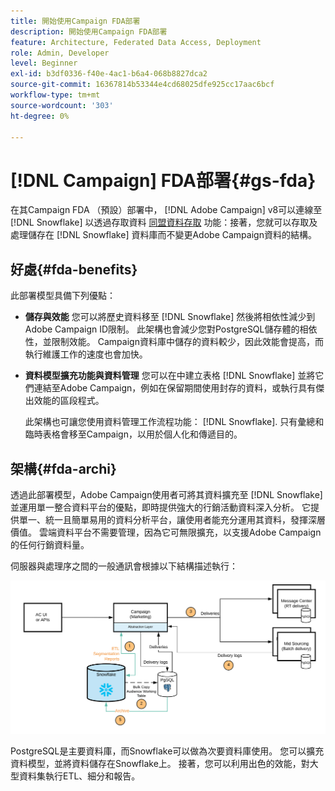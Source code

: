 ```yaml
---
title: 開始使用Campaign FDA部署
description: 開始使用Campaign FDA部署
feature: Architecture, Federated Data Access, Deployment
role: Admin, Developer
level: Beginner
exl-id: b3df0336-f40e-4ac1-b6a4-068b8827dca2
source-git-commit: 16367814b53344e4cd68025dfe925cc17aac6bcf
workflow-type: tm+mt
source-wordcount: '303'
ht-degree: 0%

---
```


# [!DNL Campaign] FDA部署{#gs-fda}

在其Campaign FDA （預設）部署中， [!DNL Adobe Campaign] v8可以連線至 [!DNL Snowflake] 以透過存取資料 [同盟資料存取](../connect/fda.md) 功能：接著，您就可以存取及處理儲存在 [!DNL Snowflake] 資料庫而不變更Adobe Campaign資料的結構。

## 好處{#fda-benefits}

此部署模型具備下列優點：

* **儲存與效能**
您可以將歷史資料移至 [!DNL Snowflake] 然後將相依性減少到Adobe Campaign ID限制。 此架構也會減少您對PostgreSQL儲存體的相依性，並限制效能。 Campaign資料庫中儲存的資料較少，因此效能會提高，而執行維護工作的速度也會加快。

* **資料模型擴充功能與資料管理**
您可以在中建立表格 [!DNL Snowflake] 並將它們連結至Adobe Campaign，例如在保留期間使用封存的資料，或執行具有傑出效能的區段程式。

  此架構也可讓您使用資料管理工作流程功能： [!DNL Snowflake]. 只有彙總和臨時表格會移至Campaign，以用於個人化和傳遞目的。


## 架構{#fda-archi}

透過此部署模型，Adobe Campaign使用者可將其資料擴充至 [!DNL Snowflake] 並運用單一整合資料平台的優點，即時提供強大的行銷活動資料深入分析。 它提供單一、統一且簡單易用的資料分析平台，讓使用者能充分運用其資料，發揮深層價值。 雲端資料平台不需要管理，因為它可無限擴充，以支援Adobe Campaign的任何行銷資料量。

伺服器與處理序之間的一般通訊會根據以下結構描述執行：

![](assets/fda-architecture.png)

PostgreSQL是主要資料庫，而Snowflake可以做為次要資料庫使用。 您可以擴充資料模型，並將資料儲存在Snowflake上。 接著，您可以利用出色的效能，對大型資料集執行ETL、細分和報告。
